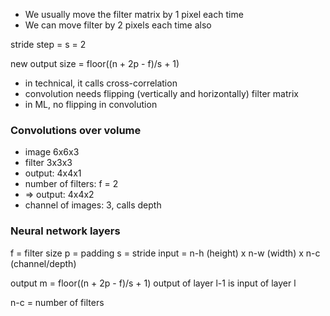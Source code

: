 - We usually move the filter matrix by 1 pixel each time
- We can move filter by 2 pixels each time also

stride step = s = 2

new output size = floor((n + 2p - f)/s + 1)

- in technical, it calls cross-correlation
- convolution needs flipping (vertically and horizontally) filter matrix
- in ML, no flipping in convolution

###  Convolutions over volume
- image 6x6x3
- filter 3x3x3
- output: 4x4x1
- number of filters: f = 2
- => output: 4x4x2
- channel of images: 3, calls depth

### Neural network layers
f = filter size
p = padding
s = stride
input = n-h (height) x n-w (width) x n-c (channel/depth)

output m = floor((n + 2p - f)/s + 1) 
output of layer l-1 is input of layer l

n-c = number of filters
